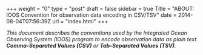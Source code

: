 +++
weight = "0"
type = "post"
draft = false
sidebar = true
Title = "ABOUT: IOOS Convention for observation data encoding in CSV/TSV"
date = 2014-08-04T07:56:39Z
url = "index.html"
+++

<!-- For a single homepage put in FrontMatter url = "index.html" -->

_This document describes the conventions used by the Integrated Ocean Observing System (IOOS) program to encode observation data as plain text **Comma-Separated Values (CSV)** or **Tab-Separated Values (TSV)**._
<!--more-->